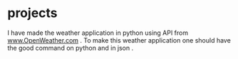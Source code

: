 # projects
I have made the weather application in  python using API from www.OpenWeather.com . 
To make this weather application one should have the good command on python and in json .


